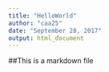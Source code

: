 ```yaml
---
title: "HelloWorld"
author: "caa25"
date: "September 28, 2017"
output: html_document
---
```


##This is a markdown file


